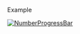 <p>
<span class="octicon octicon-link"></span>
Example</p>
<p><a href="https://camo.githubusercontent.com/0c92568af7ec4e04e2e1503acdd2ca99854ab0b5/687474703a2f2f7777332e73696e61696d672e636e2f6d773639302f36313064633033346a77316566797264386e376937673230637a30326d7135662e676966" target="_blank"><img src="https://camo.githubusercontent.com/0c92568af7ec4e04e2e1503acdd2ca99854ab0b5/687474703a2f2f7777332e73696e61696d672e636e2f6d773639302f36313064633033346a77316566797264386e376937673230637a30326d7135662e676966" alt="NumberProgressBar" data-canonical-src="http://ww3.sinaimg.cn/mw690/610dc034jw1efyrd8n7i7g20cz02mq5f.gif" style="max-width:100%;"></a></p>
